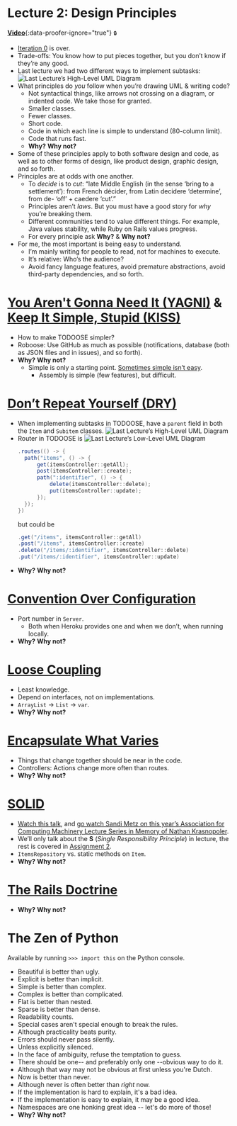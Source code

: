 # Lecture 2: Design Principles

[**Video**](https://github.com/jhu-oose/2019-students/releases/download/lectures-videos/oose--lectures--2.mp4){:data-proofer-ignore="true"} <small title="You must be a registered student logged into GitHub to see this.">🔒</small>

- [Iteration 0](/iterations/0) is over.
- Trade-offs: You know how to put pieces together, but you don’t know if they’re any good.
- Last lecture we had two different ways to implement subtasks:
  ![Last Lecture’s High-Level UML Diagram](/lectures/1/high-level-uml-diagram-from-lecture.png)
- What principles do _you_ follow when you’re drawing UML & writing code?
  - Not syntactical things, like arrows not crossing on a diagram, or indented code. We take those for granted.
  - Smaller classes.
  - Fewer classes.
  - Short code.
  - Code in which each line is simple to understand (80-column limit).
  - Code that runs fast.
  - **Why?** **Why not?**
- Some of these principles apply to both software design and code, as well as to other forms of design, like product design, graphic design, and so forth.
- Principles are at odds with one another.
  - To _decide_ is to _cut_: “late Middle English (in the sense ‘bring to a settlement’): from French décider, from Latin decidere ‘determine’, from de- ‘off’ + caedere ‘cut’.”
  - Principles aren’t _laws_. But you must have a good story for _why_ you’re breaking them.
  - Different communities tend to value different things. For example, Java values stability, while Ruby on Rails values progress.
  - For every principle ask **Why?** & **Why not?**
- For me, the most important is being easy to understand.
  - I’m mainly writing for people to read, not for machines to execute.
  - It’s relative: Who’s the audience?
  - Avoid fancy language features, avoid premature abstractions, avoid third-party dependencies, and so forth.

# [You Aren't Gonna Need It (YAGNI)](https://martinfowler.com/bliki/Yagni.html) & [Keep It Simple, Stupid (KISS)](https://en.wikipedia.org/wiki/KISS_principle)

- How to make TODOOSE simpler?
- Roboose: Use GitHub as much as possible (notifications, database (both as JSON files and in issues), and so forth).
- **Why?** **Why not?**
  - Simple is only a starting point. [Sometimes simple isn’t easy](https://www.infoq.com/presentations/Simple-Made-Easy/).
    - Assembly is simple (few features), but difficult.

# [Don’t Repeat Yourself (DRY)](https://en.wikipedia.org/wiki/Don%27t_repeat_yourself)

- When implementing subtasks in TODOOSE, have a `parent` field in both the `Item` and `Subitem` classes.
![Last Lecture’s High-Level UML Diagram](/lectures/1/high-level-uml-diagram-from-lecture.png)
- Router in TODOOSE is
  ![Last Lecture’s Low-Level UML Diagram](/lectures/1/package-class-diagram-from-intellij--annotated.png)
  ```java
  .routes(() -> {
    path("items", () -> {
        get(itemsController::getAll);
        post(itemsController::create);
        path(":identifier", () -> {
            delete(itemsController::delete);
            put(itemsController::update);
        });
    });
  })
  ```
  but could be
  ```java
  .get("/items", itemsController::getAll)
  .post("/items", itemsController::create)
  .delete("/items/:identifier", itemsController::delete)
  .put("/items/:identifier", itemsController::update)
  ```
- **Why?** **Why not?**

# [Convention Over Configuration](https://rubyonrails.org/doctrine/#convention-over-configuration)

- Port number in `Server`.
  - Both when Heroku provides one and when we don’t, when running locally.
- **Why?** **Why not?**

# [Loose Coupling](https://en.wikipedia.org/wiki/Loose_coupling)

- Least knowledge.
- Depend on interfaces, not on implementations.
- `ArrayList` → `List` → `var`.
- **Why?** **Why not?**

# [Encapsulate What Varies](https://blogs.msdn.microsoft.com/steverowe/2007/12/26/encapsulate-what-varies/)

- Things that change together should be near in the code.
- Controllers: Actions change more often than routes.
- **Why?** **Why not?**

# [SOLID](https://thoughtbot.com/blog/back-to-basics-solid)

- [Watch this talk](https://www.youtube.com/watch?v=v-2yFMzxqwU), and [go watch Sandi Metz on this year’s Association for Computing Machinery Lecture Series in Memory of Nathan Krasnopoler](https://www.cs.jhu.edu/news-events/association-for-computing-machinery-lecture-in-memory-of-nathan-krasnopoler/).
- We’ll only talk about the **S** (_Single Responsibility Principle_) in lecture, the rest is covered in [Assignment 2](/assignments/2).
- `ItemsRepository` vs. static methods on `Item`.
- **Why?** **Why not?**

# [The Rails Doctrine](https://rubyonrails.org/doctrine/)

- **Why?** **Why not?**

# The Zen of Python

Available by running `>>> import this` on the Python console.

- Beautiful is better than ugly.
- Explicit is better than implicit.
- Simple is better than complex.
- Complex is better than complicated.
- Flat is better than nested.
- Sparse is better than dense.
- Readability counts.
- Special cases aren't special enough to break the rules.
- Although practicality beats purity.
- Errors should never pass silently.
- Unless explicitly silenced.
- In the face of ambiguity, refuse the temptation to guess.
- There should be one-- and preferably only one --obvious way to do it.
- Although that way may not be obvious at first unless you're Dutch.
- Now is better than never.
- Although never is often better than *right* now.
- If the implementation is hard to explain, it's a bad idea.
- If the implementation is easy to explain, it may be a good idea.
- Namespaces are one honking great idea -- let's do more of those!
- **Why?** **Why not?**
